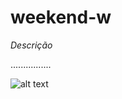 ﻿# weekend-w


*Descrição*

................

![alt text](https://github.com/mazarafa/weekend-w/blob/master/project%20BD/banco.png)




